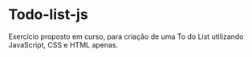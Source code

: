 # Todo-list-js

Exercício proposto em curso, para  criação de uma To do List utilizando JavaScript, CSS e HTML apenas.
